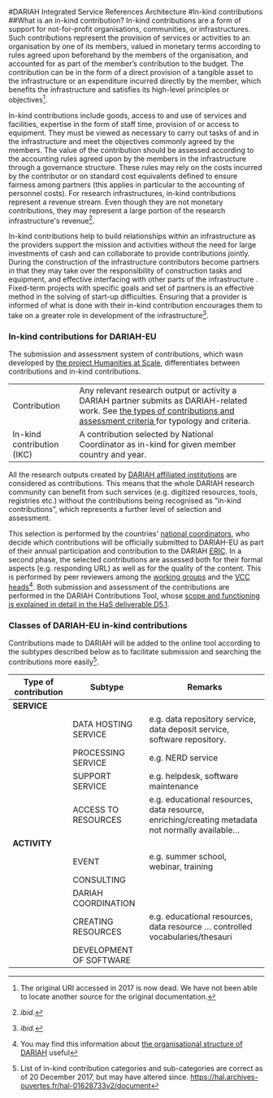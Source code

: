 #DARIAH Integrated Service References Architecture
#In-kind contributions
##What is an in-kind contribution? 
In-kind contributions are a form of support for not-for-profit organisations, communities, or infrastructures. Such contributions represent the provision of services or activities to an organisation by one of its members, valued in monetary terms according to rules agreed upon beforehand by the members of the organisation, and accounted for as part of the member’s contribution to the budget. The contribution can be in the form of a direct provision of a tangible asset to the infrastructure or an expenditure incurred directly by the member, which benefits the infrastructure and satisfies its high-level principles or objectives[^1].

In-kind contributions include goods, access to and use of services and facilities, expertise in the form of staff time, provision of or access to equipment. They must be viewed as necessary to carry out tasks of and in the infrastructure and meet the objectives commonly agreed by the members. The value of the contribution should be assessed according to the accounting rules agreed upon by the members in the infrastructure through a governance structure. These rules may rely on the costs incurred by the contributor or on standard cost equivalents defined to ensure fairness among partners (this applies in particular to the accounting of personnel costs). For research infrastructures, in-kind contributions represent a revenue stream. Even though they are not monetary contributions, they may represent a large portion of the research infrastructure's revenue[^2]. 

In-kind contributions help to build relationships within an infrastructure as the providers support the mission and activities without the need for large investments of cash and can collaborate to provide contributions jointly. During the construction of the infrastructure contributors become partners in that they may take over the responsibility of construction tasks and equipment, and effective interfacing with other parts of the infrastructure . Fixed-term projects with specific goals and set of partners is an effective method in the solving of start-up difficulties. Ensuring that a provider is informed of what is done with their in-kind contribution encourages them to take on a greater role in development of the infrastructure[^3].
 
<a id="ikc-dariah"></a>
### In-kind contributions for DARIAH-EU
The submission and assessment system of contributions, which wasn developed by [the project Humanities at Scale](./DARIAH-RA-Glossary.md#g-has "glossary description of HaS and link"), differentiates between contributions and in-kind contributions. 

<table>
<tr> <td>Contribution</td>
<td> 	Any relevant research output or activity a DARIAH partner submits as DARIAH-related work. See <a href="https://hal.archives-ouvertes.fr/hal-01628733v2/document" title="D5.1 Report on Integrated Service Needs: DARIAH (in
kind) contributions - Concept and Procedures (as a PDF)">the types of contributions and assessment criteria </a> for typology and criteria. </td>
</tr><tr>
<td> In-kind contribution (IKC) </td>
<td	>A contribution selected by National Coordinator as in-kind for given member country and year.</td>
</tr>
</table>

All the research outputs created by [DARIAH affiliated institutions](./DARIAH-RA-Glossary.md#g-daip "glossary description of an affiliated partner or project") are considered as contributions. This means that the whole DARIAH research community can benefit from such services (e.g. digitized resources, tools, registries etc.) without the contributions being recognised as “in-kind contributions”, which represents a further level of selection and assessment. 

This selection is performed by the countries' [national coordinators](./DARIAH-RA-Glossary.md#g-dnc "glossary description of a national coordinator and link"), who decide which contributions will be officially submitted to DARIAH-EU as part of their annual participation and contribution to the DARIAH [ERIC](./DARIAH-RA-Glossary.md#g-eric "glossary description of an ERIC and link"). In a second phase, the selected contributions are assessed both for their formal aspects (e.g. responding URL) as well as for the quality of the content. This is performed by peer reviewers among the [working groups](./DARIAH-RA-Glossary.md#g-dwg "glossary description of working groups and link") and the [VCC heads](./DARIAH-RA-Glossary.md#g-dvcc "glossary description of virtual competency centres and link" )[^4]. Both submission and assessment of the contributions are performed in the DARIAH Contributions Tool, whose [scope and functioning is explained in detail in the HaS deliverable D5.1](https://hal.archives-ouvertes.fr/hal-01628733v2 "D5.1 Report on Integrated Service Needs: DARIAH (in kind) contributions - Concept and Procedures, available as a PDF").

<a id="ikc-classes"></a>
### Classes of DARIAH-EU in-kind contributions

Contributions made to DARIAH will be added to the online tool according to the subtypes
described below as to facilitate submission and searching the contributions more easily[^5].

| Type of contribution |	Subtype | Remarks |
|-------|------|------|
| **SERVICE** | | |
|  |DATA HOSTING SERVICE |	e.g. data repository service, data deposit service, software repository.|
|  | PROCESSING SERVICE |	e.g. NERD service |
|  | SUPPORT SERVICE |	e.g. helpdesk, software maintenance |
|  | ACCESS TO RESOURCES | e.g. educational resources, data resource, enriching/creating metadata not normally available… |
| **ACTIVITY** |  | |		
|  | EVENT | e.g. summer school, webinar, training |
|  | CONSULTING |  |
|  | DARIAH COORDINATION |  |	
|  | CREATING RESOURCES | 	e.g. educational resources, data resource … controlled vocabularies/thesauri |
|  | DEVELOPMENT OF SOFTWARE |  |

[^1]: The original URI accessed in 2017 is now dead. We have not been able to locate another source for the original documentation.
[^2]: *ibid.*
[^3]: *ibid.*
[^4]: You may find this information about [the organisational structure of DARIAH](https://www.dariah.eu/about/organization-and-governance/ "link to Organization and Governance Webpage") useful	
[^5]: List of in-kind contribution categories and sub-categories are correct as of 20 December 2017, but may have altered since. <https://hal.archives-ouvertes.fr/hal-01628733v2/document>
 